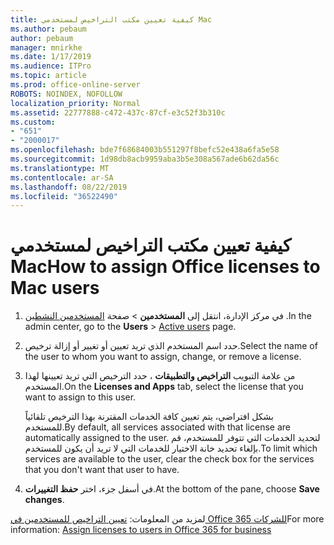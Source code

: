 ```yaml
---
title: كيفية تعيين مكتب التراخيص لمستخدمي Mac
ms.author: pebaum
author: pebaum
manager: mnirkhe
ms.date: 1/17/2019
ms.audience: ITPro
ms.topic: article
ms.prod: office-online-server
ROBOTS: NOINDEX, NOFOLLOW
localization_priority: Normal
ms.assetid: 22777888-c472-437c-87cf-e3c52f3b310c
ms.custom:
- "651"
- "2000017"
ms.openlocfilehash: bde7f68684003b551297f8befc52e438a6fa5e58
ms.sourcegitcommit: 1d98db8acb9959aba3b5e308a567ade6b62da56c
ms.translationtype: MT
ms.contentlocale: ar-SA
ms.lasthandoff: 08/22/2019
ms.locfileid: "36522490"
---
```

# <a name="how-to-assign-office-licenses-to-mac-users"></a><span data-ttu-id="080fa-102">كيفية تعيين مكتب التراخيص لمستخدمي Mac</span><span class="sxs-lookup"><span data-stu-id="080fa-102">How to assign Office licenses to Mac users</span></span>

1. <span data-ttu-id="080fa-103">في مركز الإدارة، انتقل إلى **المستخدمين** \> صفحة [المستخدمين النشطين](https://go.microsoft.com/fwlink/p/?linkid=834822) .</span><span class="sxs-lookup"><span data-stu-id="080fa-103">In the admin center, go to the **Users** \> [Active users](https://go.microsoft.com/fwlink/p/?linkid=834822) page.</span></span>

2. <span data-ttu-id="080fa-104">حدد اسم المستخدم الذي تريد تعيين أو تغيير أو إزالة ترخيص.</span><span class="sxs-lookup"><span data-stu-id="080fa-104">Select the name of the user to whom you want to assign, change, or remove a license.</span></span>

3. <span data-ttu-id="080fa-105">من علامة التبويب **التراخيص والتطبيقات** ، حدد الترخيص التي تريد تعيينها لهذا المستخدم.</span><span class="sxs-lookup"><span data-stu-id="080fa-105">On the **Licenses and Apps** tab, select the license that you want to assign to this user.</span></span>

    <span data-ttu-id="080fa-106">بشكل افتراضي، يتم تعيين كافة الخدمات المقترنة بهذا الترخيص تلقائياً للمستخدم.</span><span class="sxs-lookup"><span data-stu-id="080fa-106">By default, all services associated with that license are automatically assigned to the user.</span></span> <span data-ttu-id="080fa-107">لتحديد الخدمات التي تتوفر للمستخدم، قم بإلغاء تحديد خانة الاختيار للخدمات التي لا تريد أن يكون للمستخدم.</span><span class="sxs-lookup"><span data-stu-id="080fa-107">To limit which services are available to the user, clear the check box for the services that you don't want that user to have.</span></span>

4. <span data-ttu-id="080fa-108">في أسفل جزء، اختر **حفظ التغييرات**.</span><span class="sxs-lookup"><span data-stu-id="080fa-108">At the bottom of the pane, choose **Save changes**.</span></span>

<span data-ttu-id="080fa-109">لمزيد من المعلومات: [تعيين التراخيص للمستخدمين في Office 365 للشركات](https://docs.microsoft.com/office365/admin/subscriptions-and-billing/assign-licenses-to-users)</span><span class="sxs-lookup"><span data-stu-id="080fa-109">For more information: [Assign licenses to users in Office 365 for business](https://docs.microsoft.com/office365/admin/subscriptions-and-billing/assign-licenses-to-users)</span></span>
  